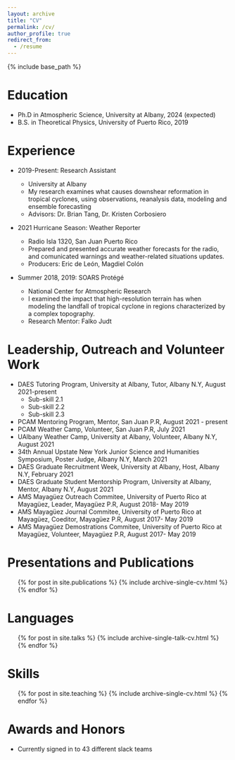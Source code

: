 ```yaml
---
layout: archive
title: "CV"
permalink: /cv/
author_profile: true
redirect_from:
  - /resume
---
```


{% include base_path %}

Education
======
* Ph.D in Atmospheric Science, University at Albany, 2024 (expected)
* B.S. in Theoretical Physics, University of Puerto Rico, 2019

Experience
======
* 2019-Present: Research Assistant
  * University at Albany
  * My research examines what causes downshear reformation in tropical cyclones, using observations, reanalysis data, modeling and ensemble forecasting
  * Advisors: Dr. Brian Tang, Dr. Kristen Corbosiero

* 2021 Hurricane Season: Weather Reporter 
  * Radio Isla 1320, San Juan Puerto Rico
  * Prepared and presented accurate weather forecasts for the radio, and comunicated warnings and weather-related situations updates. 
  * Producers: Eric de León, Magdiel Colón

* Summer 2018, 2019: SOARS Protégé
  * National Center for Atmospheric Research
  * I examined the impact that high-resolution terrain has when modeling the landfall of tropical cyclone in regions characterized by a complex topography.
  * Research Mentor: Falko Judt 
  
Leadership, Outreach and Volunteer Work 
======
* DAES Tutoring Program, University at Albany, Tutor, Albany N.Y, August 2021-present
  * Sub-skill 2.1
  * Sub-skill 2.2
  * Sub-skill 2.3
* PCAM Mentoring Program, Mentor, San Juan P.R, August 2021 - present
* PCAM Weather Camp, Volunteer, San Juan P.R, July 2021 
* UAlbany Weather Camp, University at Albany, Volunteer, Albany N.Y, August 2021 
* 34th Annual Upstate New York Junior Science and Humanities Symposium, Poster Judge, Albany N.Y, March 2021
* DAES Graduate Recruitment Week, University at Albany, Host, Albany N.Y, February 2021
* DAES Graduate Student Mentorship Program, University at Albany, Mentor, Albany N.Y, August 2021 
* AMS Mayagüez Outreach Commitee, University of Puerto Rico at Mayagüez, Leader, Mayagüez P.R, August 2018- May 2019
* AMS Mayagüez Journal Commitee, University of Puerto Rico at Mayagüez, Coeditor, Mayagüez P.R, August 2017- May 2019 
* AMS Mayagüez Demostrations Commitee, University of Puerto Rico at Mayagüez, Volunteer, Mayagüez P.R, August 2017- May 2019

Presentations and Publications
======
  <ul>{% for post in site.publications %}
    {% include archive-single-cv.html %}
  {% endfor %}</ul>
  
Languages
======
  <ul>{% for post in site.talks %}
    {% include archive-single-talk-cv.html %}
  {% endfor %}</ul>
  
Skills
======
  <ul>{% for post in site.teaching %}
    {% include archive-single-cv.html %}
  {% endfor %}</ul>
  
Awards and Honors
======
* Currently signed in to 43 different slack teams
